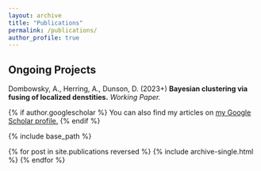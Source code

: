 ```yaml
---
layout: archive
title: "Publications"
permalink: /publications/
author_profile: true
---
```


## Ongoing Projects

Dombowsky, A., Herring, A., Dunson, D. (2023+) **Bayesian clustering via fusing of localized denstities.** *Working Paper.*

{% if author.googlescholar %}
  You can also find my articles on <u><a href="{{author.googlescholar}}">my Google Scholar profile</a>.</u>
{% endif %}

{% include base_path %}

{% for post in site.publications reversed %}
  {% include archive-single.html %}
{% endfor %}
